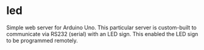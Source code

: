 led
==================

Simple web server for Arduino Uno. This particular server is custom-built to communicate via RS232 (serial) with an LED sign. This enabled the LED sign to be programmed remotely. 
